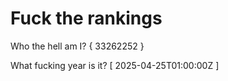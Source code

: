 # Fuck the rankings

Who the hell am I?
{ 33262252 }

What fucking year is it?
[ 2025-04-25T01:00:00Z ]
